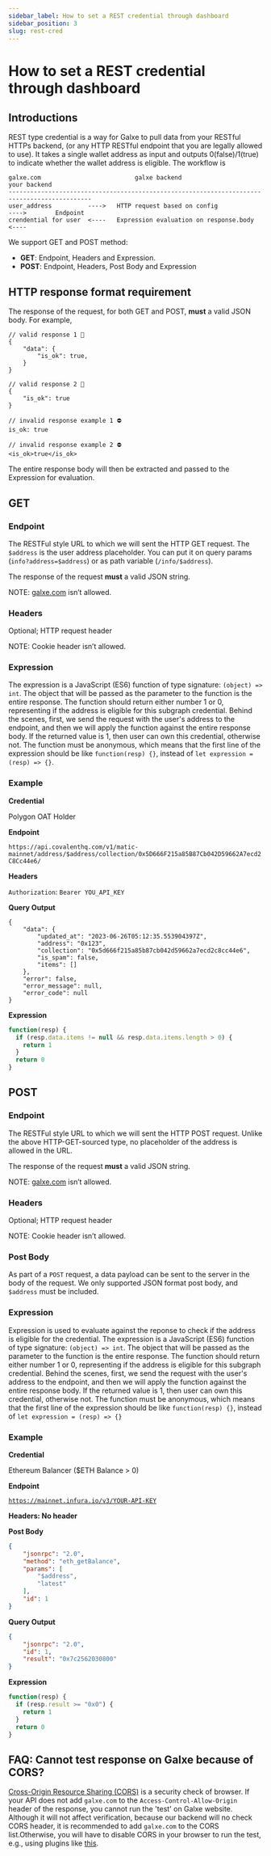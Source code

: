 ```yaml
---
sidebar_label: How to set a REST credential through dashboard
sidebar_position: 3
slug: rest-cred
---
```

# How to set a REST credential through dashboard

## Introductions

REST type credential is a way for Galxe to pull data from your RESTful HTTPs backend, (or any HTTP RESTful endpoint that you are legally allowed to use).
It takes a single wallet address as input and outputs 0(false)/1(true) to indicate whether the wallet address is eligible. 
The workflow is

```
galxe.com                          galxe backend                                 your backend
---------------------------------------------------------------------------------------------
user_address          ---->   HTTP request based on config              ---->        Endpoint
crendential for user  <----   Expression evaluation on response.body    <---- 
```

We support GET and POST method:

* **GET**:  Endpoint, Headers and Expression.
* **POST**: Endpoint, Headers, Post Body and Expression

## HTTP response format requirement

The response of the request, for both GET and POST, **must** a valid JSON body. For example,

```
// valid response 1 🦸
{
    "data": {
        "is_ok": true,
    }
}

// valid response 2 🦸
{
    "is_ok": true
}

// invalid response example 1 ⛔
is_ok: true

// invalid response example 2 ⛔
<is_ok>true</is_ok>
```

The entire response body will then be extracted and passed to the Expression for evaluation.

## GET

### Endpoint

The RESTFul style URL to which we will sent the HTTP GET request. The `$address` is the user address placeholder. You can put it on query params (`info?address=$address`) or as path variable (`/info/$address`).

The response of the request **must** a valid JSON string.

NOTE: [galxe.com](http://galxe.com) isn’t allowed.

### Headers

Optional; HTTP request header

NOTE: Cookie header isn’t allowed.

### Expression

The expression is a JavaScript (ES6) function of type signature: `(object) => int`. The object that will be passed as the parameter to the function is
the entire response.
The function should return either number 1 or 0, representing if the address is eligible for this subgraph credential. 
Behind the scenes, first, we send the request with the user's address to the endpoint, and then we will apply the function against the entire response body.
If the returned value is 1, then user can own this credential, otherwise not.
The function must be anonymous, which means that the first line of the expression should be like `function(resp) {}`, instead of `let expression = (resp) => {}`.

### Example

**Credential**

Polygon OAT Holder

**Endpoint**

`https://api.covalenthq.com/v1/matic-mainnet/address/$address/collection/0x5D666F215a85B87Cb042D59662A7ecd2C8Cc44e6/`

**Headers**

`Authorization`: `Bearer YOU_API_KEY`

**Query Output**

```
{
    "data": {
        "updated_at": "2023-06-26T05:12:35.553904397Z",
        "address": "0x123",
        "collection": "0x5d666f215a85b87cb042d59662a7ecd2c8cc44e6",
        "is_spam": false,
        "items": []
    },
    "error": false,
    "error_message": null,
    "error_code": null
}
```

**Expression**

```javascript
function(resp) {
  if (resp.data.items != null && resp.data.items.length > 0) {
    return 1
  }
  return 0
}
```

## POST

### Endpoint

The RESTFul style URL to which we will sent the HTTP POST request. Unlike the above HTTP-GET-sourced type, no placeholder of the address is allowed in the URL.

The response of the request **must** a valid JSON string.

NOTE: [galxe.com](http://galxe.com) isn’t allowed.

### Headers

Optional; HTTP request header

NOTE: Cookie header isn’t allowed.

### Post Body

As part of a `POST` request, a data payload can be sent to the server in the body of the request. We only supported JSON format post body, and `$address` must be included.

### Expression

Expression is used to evaluate against the reponse to check if the address is eligible for the credential. 
The expression is a JavaScript (ES6) function of type signature: `(object) => int`. The object that will be passed as the parameter to the function is
the entire response.
The function should return either number 1 or 0, representing if the address is eligible for this subgraph credential. 
Behind the scenes, first, we send the request with the user's address to the endpoint, and then we will apply the function against the entire response body.
If the returned value is 1, then user can own this credential, otherwise not.
The function must be anonymous, which means that the first line of the expression should be like `function(resp) {}`, instead of `let expression = (resp) => {}`

### Example

**Credential**

Ethereum Balancer ($ETH Balance > 0)

**Endpoint**

[`https://mainnet.infura.io/v3/YOUR-API-KEY`](https://mainnet.infura.io/v3/YOUR-API-KEY)

**Headers: No header**

**Post Body**

```json
{
    "jsonrpc": "2.0",
    "method": "eth_getBalance",
    "params": [
        "$address",
        "latest"
    ],
    "id": 1
}
```

**Query Output**

```json
{
    "jsonrpc": "2.0",
    "id": 1,
    "result": "0x7c2562030800"
}
```

**Expression**

```javascript
function(resp) {
  if (resp.result >= "0x0") {
    return 1
  }
  return 0
}
```

## FAQ: Cannot test response on Galxe because of CORS?
[Cross-Origin Resource Sharing (CORS)](https://developer.mozilla.org/en-US/docs/Web/HTTP/CORS) is a security check of browser. If your API does not add `galxe.com` to the `Access-Control-Allow-Origin` header of the response, you cannot run the 'test' on Galxe website. Although it will not affect verification, because our backend will no check CORS header, it is recommended to add `galxe.com` to the CORS list.Otherwise, you will have to disable CORS in your browser to run the test, e.g., using plugins like [this](https://chrome.google.com/webstore/detail/cors-unblock/lfhmikememgdcahcdlaciloancbhjino).
